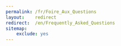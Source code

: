 ```yaml
---
permalink: /fr/Foire_Aux_Questions
layout:    redirect
redirect:  /en/Frequently_Asked_Questions
sitemap:
    exclude: yes
---
```


